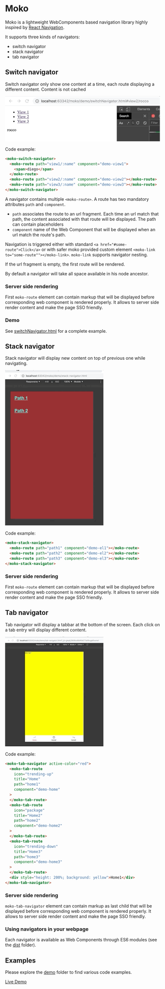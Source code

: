 # Moko

Moko is a lightweight WebComponents based navigation library
highly inspired by [React Navigation](https://reactnavigation.org).

It supports three kinds of navigators:

- switch navigator
- stack navigator
- tab navigator

## Switch navigator

Switch navigator only show one content at a time, each route displaying a different content. Content is not cached

![](./doc/switch-navigator.gif)

Code example:

```html
<moko-switch-navigator>
  <moko-route path="view1/:name" component="demo-view1">
    <span>diego</span>
  </moko-route>
  <moko-route path="view2/:name" component="demo-view2"></moko-route>
  <moko-route path="view3/:name" component="demo-view3"></moko-route>
</moko-switch-navigator>
```

A navigator contains multiple `<moko-route>`. A route has two mandatory attributes `path` and `component`.

- `path` associates the route to an url fragment. Each time an url match that path, the content associated with that route will be displayed. The path can contain placeholders
- `component` name of the Web Component that will be displayed when an url match the route's path.

Navigation is triggered either with standard `<a href="#some-route">Click</a>` or with safer moko provided custom element
`<moko-link to="some-route""></moko-link>`. `moko-link` supports navigator nesting.

If the url fragment is empty, the first route will be rendered.

By default a navigator will take all space available in his node ancestor.

### Server side rendering

First `moko-route` element can contain markup that will be displayed before corresponding web component is rendered properly.
It allows to server side render content and make the page SSO friendly.

### Demo

See [switchNavigator.html](./demo/switchNavigator.html) for a complete example.

## Stack navigator

Stack navigator will display new content on top of previous one while navigating.

![](./doc/stack-navigator.gif)

Code example:

```html
<moko-stack-navigator>
  <moko-route path="path1" component="demo-el1"></moko-route>
  <moko-route path="path2" component="demo-el2"></moko-route>
  <moko-route path="path3" component="demo-el3"></moko-route>
</moko-stack-navigator>
```

### Server side rendering

First `moko-route` element can contain markup that will be displayed before corresponding web component is rendered properly.
It allows to server side render content and make the page SSO friendly.

## Tab navigator

Tab navigator will display a tabbar at the bottom of the screen. Each click on a tab entry will
display different content.

![](./doc/tabbar-navigator.gif)

Code example:

```html
<moko-tab-navigator active-color="red">
  <moko-tab-route
    icon="trending-up"
    title="Home"
    path="home1"
    component="demo-home"
  >
  </moko-tab-route>
  <moko-tab-route
    icon="package"
    title="Home2"
    path="home2"
    component="demo-home2"
  >
  </moko-tab-route>
  <moko-tab-route
    icon="trending-down"
    title="Home3"
    path="home3"
    component="demo-home3"
  >
  </moko-tab-route>
  <div style="height: 200%; background: yellow">Home1</div>
</moko-tab-navigator>
```

### Server side rendering

`moko-tab-navigator` element can contain markup as last child that will be displayed before corresponding web component is rendered properly.
It allows to server side render content and make the page SSO friendly.

### Using navigators in your  webpage

Each navigator is available as Web Components through ES6 modules (see the [dist](https://github.com/dsolimando/moko/tree/master/dist) folder).

## Examples

Please explore the [demo](https://github.com/dsolimando/moko/tree/master/demo) folder to find various code examples.

[Live Demo](https://dsolimando.github.io/moko/demo/demo.html)
